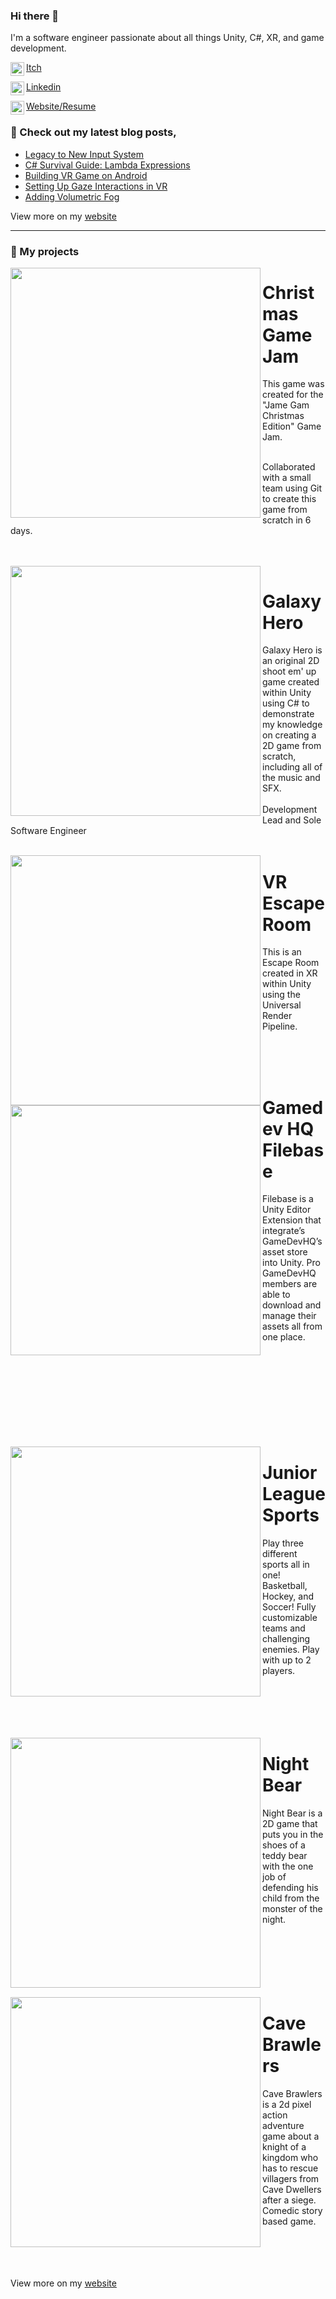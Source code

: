 ### Hi there 👋

I'm a software engineer passionate about all things Unity, C#, XR, and game development.

[<img align="left" width="22px" src="https://assetsio.reedpopcdn.com/Itch.io_logo.jpg?width=1200&height=1200&fit=crop&quality=100&format=png&enable=upscale&auto=webp"/>Itch](https://elobo-games.itch.io/)

[<img align="left" width="22px" src="https://cdn-icons-png.flaticon.com/512/174/174857.png"/>Linkedin](https://www.linkedin.com/in/eric-veciana/)

[<img align="left" width="22px" src="http://samuelarminana.com/favicon.ico"/>Website/Resume](https://eveciana21.wixsite.com/lobogames
)

### 📝 Check out my latest blog posts,
<!-- BLOG-POST-LIST:START -->
- [Legacy to New Input System](https://medium.com/@eveciana21/legacy-new-input-system-interactable-8b2da4011d43)
- [C# Survival Guide: Lambda Expressions](https://medium.com/@eveciana21/c-survival-guide-lambda-expression-8a728b741c7e)
- [Building VR Game on Android](https://medium.com/@eveciana21/building-your-vr-game-on-android-170c4321e358)
- [Setting Up Gaze Interactions in VR](https://medium.com/@eveciana21/setting-up-gaze-interaction-40c10d3b3941)
- [Adding Volumetric Fog](https://medium.com/@eveciana21/adding-fog-into-my-office-scene-42f2c9e96c8a)
<!-- BLOG-POST-LIST:END -->
View more on my [website](https://eveciana21.wixsite.com/lobogames)

---
### 💾 My projects

<img src="https://i.imgur.com/tSyEpnJ.png" align="left" width="400px"/> 

# Christmas Game Jam
This game was created for the "Jame Gam Christmas Edition" Game Jam.​
<br/>
<br/>

Collaborated with a small team using Git to create this game from scratch in 6 days.

<br/>
<br/>




<img src="https://i.imgur.com/FGKlDfm.png" align="left" width="400px"/> 

# Galaxy Hero
Galaxy Hero is an original 2D shoot em' up game created within Unity using C# to demonstrate my knowledge on creating a 2D game from scratch, including all of the music and SFX.
<br/>
<br/>
Development Lead and Sole Software Engineer
<br/>
<br/>



<img src="https://i.imgur.com/xPx9TWf.png" align="left" width="400px"/> 

# VR Escape Room
This is an Escape Room created in XR within Unity using the Universal Render Pipeline.
<br/>
<br/>

<br/>
<br/>


<img src="https://samuelarminana.com/wp-content/uploads/2019/09/home.png" align="left" width="400px"/> 

# Gamedev HQ Filebase
Filebase is a Unity Editor Extension that integrate’s GameDevHQ’s asset store into Unity. Pro GameDevHQ members are able to download and manage their assets all from one place. 
<br/>
<br/>
<br/>
<br/>
<br/>
<br/>
<br/>
<br/>
<br/>
<br/>


<img src="https://samuelarminana.com/wp-content/uploads/2018/11/4-1.jpg" align="left" width="400px"/> 

# Junior League Sports
Play three different sports all in one! Basketball, Hockey, and Soccer! Fully customizable teams and challenging enemies. Play with up to 2 players.
<br/>
<br/>
<br/>
<br/>
<br/>
<br/>


<img src="https://samuelarminana.com/wp-content/uploads/2018/11/3.png" align="left" width="400px"/> 

# Night Bear
Night Bear is a 2D game that puts you in the shoes of a teddy bear with the one job of defending his child from the monster of the night.<br/>
<br/>
<br/>
<br/>
<br/>
<br/>
<br/>

<img src="https://samuelarminana.com/wp-content/uploads/2018/11/ss_205e2ce531240570866bf64c08f0f0ee4889d1dc.600x338.jpg" align="left" width="400px"/> 

# Cave Brawlers
Cave Brawlers is a 2d pixel action adventure game about a knight of a kingdom who has to rescue villagers from Cave Dwellers after a siege. Comedic story based game.<br/>
<br/>
<br/>
<br/>
<br/>

View more on my [website](https://samuelarminana.com/index.php/blog/)
